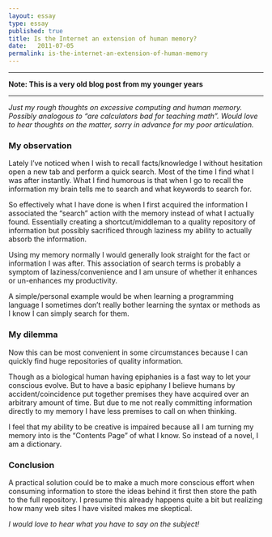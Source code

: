 ```yaml
---
layout: essay
type: essay
published: true
title: Is the Internet an extension of human memory?
date:   2011-07-05
permalink: is-the-internet-an-extension-of-human-memory
---
```


----

**Note: This is a very old blog post from my younger years**

----

_Just my rough thoughts on excessive computing and human memory.   Possibly analogous to “are calculators bad for teaching math”.   Would love to hear thoughts on the matter, sorry in advance for my poor articulation._

### My observation

Lately I’ve noticed when I wish to recall facts/knowledge I without hesitation open a new tab and perform a quick search.   Most of the time I find what I was after instantly.   What I find humorous is that when I go to recall the information my brain tells me to search and what keywords to search for.   

So effectively what I have done is when I first acquired the information I associated the “search” action with the memory instead of what I actually found.   Essentially creating a shortcut/middleman to a quality repository of information but possibly sacrificed through laziness my ability to actually absorb the information.

Using my memory normally I would generally look straight for the fact or information I was after.   This association of search terms is probably a symptom of laziness/convenience and I am unsure of whether it enhances or un-enhances my productivity.  

A simple/personal example would be when learning a programming language I sometimes don’t really bother learning the syntax or methods as I know I can simply search for them.

### My dilemma

Now this can be most convenient in some circumstances because I can quickly find huge repositories of quality information.

Though as a biological human having epiphanies is a fast way to let your conscious evolve.    But to have a basic epiphany I believe humans by accident/coincidence put together premises they have acquired over an arbitrary amount of time.   But due to me not really committing information directly to my memory I have less premises to call on when thinking.   

I feel that my ability to be creative is impaired because all I am turning my memory into is the “Contents Page” of what I know.   So instead of a novel, I am a dictionary.

### Conclusion

A practical solution could be to make a much more conscious effort when consuming information to store the ideas behind it first then store the path to the full repository.   I presume this already happens quite a bit but realizing how many web sites I have visited makes me skeptical.

_I would love to hear what you have to say on the subject!_
